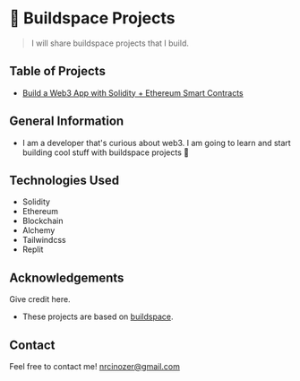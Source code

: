 # 🦄 Buildspace Projects
> I will share buildspace projects that I build.

## Table of Projects
* [Build a Web3 App with Solidity + Ethereum Smart Contracts](/my-wave-portal/)


## General Information
- I am a developer that's curious about web3. I am going to learn and start building cool stuff with buildspace projects 🚀


## Technologies Used
- Solidity
- Ethereum
- Blockchain
- Alchemy
- Tailwindcss
- Replit

## Acknowledgements
Give credit here.
- These projects are based on [buildspace](https://app.buildspace.so/home).


## Contact
Feel free to contact me! [nrcinozer@gmail.com](mailto:nrcinozer@gmail.com)